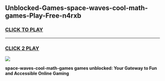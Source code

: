 
## Unblocked-Games-space-waves-cool-math-games-Play-Free-n4rxb
<h3>
<a href="https://premium76.site?title=space-waves-cool-math-games&ref=09A">CLICK TO PLAY</a></h3>
<hr>

<h3>
<a href="https://premium76.site?title=space-waves-cool-math-games&ref=09A">CLICK 2 PLAY</a>
  
</h3>

<a href="https://premium76.site?title=space-waves-cool-math-games&ref=09A"><img src="https://clearcache.store/games.png"></a>


**space-waves-cool-math-games games unblocked: Your Gateway to Fun and Accessible Online Gaming**
